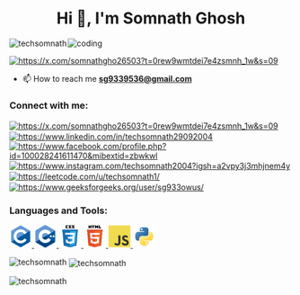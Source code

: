 <h1 align="center">Hi 👋, I'm Somnath Ghosh</h1>

<img align="right" alt="coding" width="400" float="right" src= "https://cdn.dribbble.com/users/1162077/screenshots/3848914/programmer.gif">


<p align="left"> <img src="https://komarev.com/ghpvc/?username=techsomnath&label=Profile%20views&color=0e75b6&style=flat" alt="techsomnath" /> </p>

<p align="left"> <a href="https://twitter.com/https://x.com/somnathgho26503?t=0rew9wmtdei7e4zsmnh_1w&s=09" target="blank"><img src="https://img.shields.io/twitter/follow/https://x.com/somnathgho26503?t=0rew9wmtdei7e4zsmnh_1w&s=09?logo=twitter&style=for-the-badge" alt="https://x.com/somnathgho26503?t=0rew9wmtdei7e4zsmnh_1w&s=09" /></a> </p>

- 📫 How to reach me **sg9339536@gmail.com**

<h3 align="left">Connect with me:</h3>
<p align="left">
<a href="https://twitter.com/https://x.com/somnathgho26503?t=0rew9wmtdei7e4zsmnh_1w&s=09" target="blank"><img align="center" src="https://raw.githubusercontent.com/rahuldkjain/github-profile-readme-generator/master/src/images/icons/Social/twitter.svg" alt="https://x.com/somnathgho26503?t=0rew9wmtdei7e4zsmnh_1w&s=09" height="30" width="40" /></a>
<a href="https://linkedin.com/in/https://www.linkedin.com/in/techsomnath29092004" target="blank"><img align="center" src="https://raw.githubusercontent.com/rahuldkjain/github-profile-readme-generator/master/src/images/icons/Social/linked-in-alt.svg" alt="https://www.linkedin.com/in/techsomnath29092004" height="30" width="40" /></a>
<a href="https://fb.com/https://www.facebook.com/profile.php?id=100028241611470&mibextid=zbwkwl" target="blank"><img align="center" src="https://raw.githubusercontent.com/rahuldkjain/github-profile-readme-generator/master/src/images/icons/Social/facebook.svg" alt="https://www.facebook.com/profile.php?id=100028241611470&mibextid=zbwkwl" height="30" width="40" /></a>
<a href="https://instagram.com/https://www.instagram.com/techsomnath2004?igsh=a2vpy3j3mhjnem4y" target="blank"><img align="center" src="https://raw.githubusercontent.com/rahuldkjain/github-profile-readme-generator/master/src/images/icons/Social/instagram.svg" alt="https://www.instagram.com/techsomnath2004?igsh=a2vpy3j3mhjnem4y" height="30" width="40" /></a>
<a href="https://www.leetcode.com/https://leetcode.com/u/techsomnath1/" target="blank"><img align="center" src="https://raw.githubusercontent.com/rahuldkjain/github-profile-readme-generator/master/src/images/icons/Social/leet-code.svg" alt="https://leetcode.com/u/techsomnath1/" height="30" width="40" /></a>
<a href="https://auth.geeksforgeeks.org/user/https://www.geeksforgeeks.org/user/sg933owus/" target="blank"><img align="center" src="https://raw.githubusercontent.com/rahuldkjain/github-profile-readme-generator/master/src/images/icons/Social/geeks-for-geeks.svg" alt="https://www.geeksforgeeks.org/user/sg933owus/" height="30" width="40" /></a>
</p>

<h3 align="left">Languages and Tools:</h3>
<p align="left"> <a href="https://www.cprogramming.com/" target="_blank" rel="noreferrer"> <img src="https://raw.githubusercontent.com/devicons/devicon/master/icons/c/c-original.svg" alt="c" width="40" height="40"/> </a> <a href="https://www.w3schools.com/cpp/" target="_blank" rel="noreferrer"> <img src="https://raw.githubusercontent.com/devicons/devicon/master/icons/cplusplus/cplusplus-original.svg" alt="cplusplus" width="40" height="40"/> </a> <a href="https://www.w3schools.com/css/" target="_blank" rel="noreferrer"> <img src="https://raw.githubusercontent.com/devicons/devicon/master/icons/css3/css3-original-wordmark.svg" alt="css3" width="40" height="40"/> </a> <a href="https://www.w3.org/html/" target="_blank" rel="noreferrer"> <img src="https://raw.githubusercontent.com/devicons/devicon/master/icons/html5/html5-original-wordmark.svg" alt="html5" width="40" height="40"/> </a> <a href="https://developer.mozilla.org/en-US/docs/Web/JavaScript" target="_blank" rel="noreferrer"> <img src="https://raw.githubusercontent.com/devicons/devicon/master/icons/javascript/javascript-original.svg" alt="javascript" width="40" height="40"/> </a> <a href="https://www.python.org" target="_blank" rel="noreferrer"> <img src="https://raw.githubusercontent.com/devicons/devicon/master/icons/python/python-original.svg" alt="python" width="40" height="40"/> </a> </p>

<p><img align="left" src="https://github-readme-stats.vercel.app/api/top-langs?username=techsomnath&show_icons=true&locale=en&layout=compact" alt="techsomnath" /></p>

<p>&nbsp;<img align="center" src="https://github-readme-stats.vercel.app/api?username=techsomnath&show_icons=true&locale=en" alt="techsomnath" /></p>

<p><img align="center" src="https://github-readme-streak-stats.herokuapp.com/?user=techsomnath&" alt="techsomnath" /></p>

